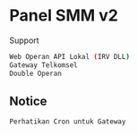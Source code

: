 # Panel SMM v2
Support
```bash
Web Operan API Lokal (IRV DLL)
Gateway Telkomsel
Double Operan
```

## Notice

```python
Perhatikan Cron untuk Gateway
```
